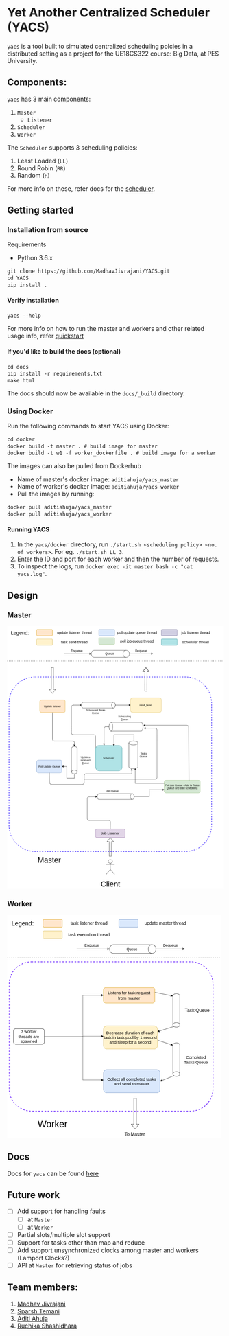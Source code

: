 # Yet Another Centralized Scheduler (YACS)

`yacs` is a tool built to simulated centralized scheduling polcies in a distributed setting as a project for the UE18CS322 course: Big Data, at PES University.  

## Components:
`yacs` has 3 main components:  
1. `Master`
	- `Listener`
2. `Scheduler`
3. `Worker`

The `Scheduler` supports 3 scheduling policies:
1. Least Loaded (`LL`)
2. Round Robin (`RR`)
3. Random (`R`)

For more info on these, refer docs for the [scheduler](https://yacs.readthedocs.io/en/latest/api.html#module-yacs.component.scheduler).

## Getting started

### Installation from source

Requirements
- Python 3.6.x

```
git clone https://github.com/MadhavJivrajani/YACS.git
cd YACS
pip install .
```

#### Verify installation
```
yacs --help
```

For more info on how to run the master and workers and other related usage info, refer [quickstart](https://yacs.readthedocs.io/en/latest/quickstart.html)

#### If you'd like to build the docs (optional)
```
cd docs
pip install -r requirements.txt
make html
```

The docs should now be available in the `docs/_build` directory.

### Using Docker 

Run the following commands to start YACS using Docker:
```
cd docker
docker build -t master . # build image for master
docker build -t w1 -f worker_dockerfile . # build image for a worker
```

The images can also be pulled from Dockerhub
- Name of master's docker image: `aditiahuja/yacs_master`
- Name of worker's docker image: `aditiahuja/yacs_worker`
- Pull the images by running:
```
docker pull aditiahuja/yacs_master
docker pull aditiahuja/yacs_worker
```      

#### Running YACS
1. In the `yacs/docker` directory, run `./start.sh <scheduling policy> <no. of workers>`. For eg. `./start.sh LL 3`.   
2. Enter the ID and port for each worker and then the number of requests.
3. To inspect the logs, run `docker exec -it master bash -c "cat yacs.log"`.      

## Design

### Master

![yacs_master](assets/yacs-master-small.png)

### Worker

![yacs_worker](assets/yacs-worker-small.png)

## Docs
Docs for `yacs` can be found [here](https://yacs.readthedocs.io/en/latest/index.html)

## Future work
- [ ] Add support for handling faults
	- [ ] at `Master`
	- [ ] at `Worker`
- [ ] Partial slots/multiple slot support
- [ ] Support for tasks other than map and reduce
- [ ] Add support unsynchronized clocks among master and workers (Lamport Clocks?)
- [ ] API at `Master` for retrieving status of jobs

## Team members:
1. [Madhav Jivrajani](https://github.com/MadhavJivrajani)
2. [Sparsh Temani](https://github.com/temanisparsh)
3. [Aditi Ahuja](https://github.com/metonymic-smokey)
4. [Ruchika Shashidhara](https://github.com/RuchikaShashidhara)
